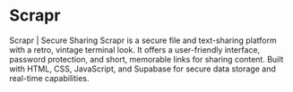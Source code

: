 # Scrapr
Scrapr | Secure Sharing Scrapr is a secure file and text-sharing platform with a retro, vintage terminal look. It offers a user-friendly interface, password protection, and short, memorable links for sharing content. Built with HTML, CSS, JavaScript, and Supabase for secure data storage and real-time capabilities.
